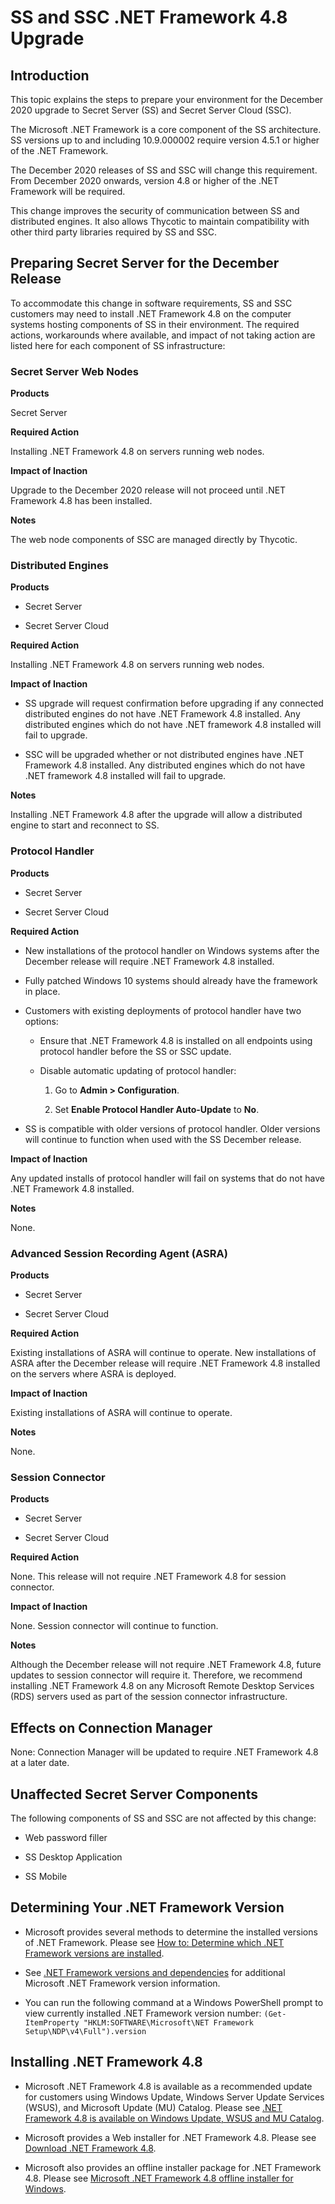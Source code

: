 [title]: # (SS and SSC .NET Framework 4.8 Upgrade)
[tags]: # (Upgrade, .net, secret server cloud)
[priority]: # (1000)

# SS and SSC .NET Framework 4.8 Upgrade

## Introduction

This topic explains the steps to prepare your environment for the December 2020 upgrade to Secret Server (SS) and Secret Server Cloud (SSC).

The Microsoft .NET Framework is a core component of the SS architecture. SS versions up to and including 10.9.000002 require version 4.5.1 or higher of the .NET Framework.

The December 2020 releases of SS and SSC will change this requirement. From December 2020 onwards, version 4.8 or higher of the .NET Framework will be required.

This change improves the security of communication between SS and distributed engines. It also allows Thycotic to maintain compatibility with other third party libraries required by SS and SSC.

## Preparing Secret Server for the December Release

To accommodate this change in software requirements, SS and SSC customers may need to install .NET Framework 4.8 on the computer systems hosting components of SS in their environment. The required actions, workarounds where available, and impact of not taking action are listed here for each component of SS infrastructure:

### Secret Server Web Nodes

**Products**

Secret Server

**Required Action**

Installing .NET Framework 4.8 on servers running web nodes.

**Impact of Inaction**

Upgrade to the December 2020 release will not proceed until .NET Framework 4.8 has been installed.

**Notes**

The web node components of SSC are managed directly by Thycotic.

### Distributed Engines

**Products**

- Secret Server

- Secret Server Cloud

**Required Action**

Installing .NET Framework 4.8 on servers running web nodes.

**Impact of Inaction**

- SS upgrade will request confirmation before upgrading if any connected distributed engines do not have .NET Framework 4.8 installed. Any distributed engines which do not have .NET framework 4.8 installed will fail to upgrade.

- SSC will be upgraded whether or not distributed engines have .NET Framework 4.8 installed. Any distributed engines which do not have .NET framework 4.8 installed will fail to upgrade.

**Notes**

Installing .NET Framework 4.8 after the upgrade will allow a distributed engine to start and reconnect to SS.

### Protocol Handler

**Products**

- Secret Server

- Secret Server Cloud

**Required Action**

- New installations of the protocol handler on Windows systems after the December release will require .NET Framework 4.8 installed.

- Fully patched Windows 10 systems should already have the framework in place.

- Customers with existing deployments of protocol handler have two options:

  - Ensure that .NET Framework 4.8 is installed on all endpoints using protocol handler before the SS or SSC update.

  - Disable automatic updating of protocol handler:

    1. Go to **Admin \> Configuration**.

    1. Set **Enable Protocol Handler Auto-Update** to **No**.

- SS is compatible with older versions of protocol handler. Older versions will continue to function when used with the SS December release.

**Impact of Inaction**

Any updated installs of protocol handler will fail on systems that do not have .NET Framework 4.8 installed.

**Notes**

None.

### Advanced Session Recording Agent (ASRA)

**Products**

- Secret Server

- Secret Server Cloud

**Required Action**

Existing installations of ASRA will continue to operate. New installations of ASRA after the December release will require .NET Framework 4.8 installed on the servers where ASRA is deployed.

**Impact of Inaction**

Existing installations of ASRA will continue to operate.

**Notes**

None.

### Session Connector

**Products**

- Secret Server

- Secret Server Cloud

**Required Action**

 None. This release will not require .NET Framework 4.8 for session connector.

**Impact of Inaction**

 None. Session connector will continue to function.

**Notes**

Although the December release will not require .NET Framework 4.8, future updates to session connector will require it. Therefore, we recommend installing .NET Framework 4.8 on any Microsoft Remote Desktop Services (RDS) servers used as part of the session connector infrastructure.

## Effects on Connection Manager

None: Connection Manager will be updated to require .NET Framework 4.8 at a later date.

## Unaffected Secret Server Components

The following components of SS and SSC are not affected by this change:

- Web password filler

- SS Desktop Application

- SS Mobile


## Determining Your .NET Framework Version

- Microsoft provides several methods to determine the installed versions of .NET Framework. Please see [How to: Determine which .NET Framework versions are installed](https://docs.microsoft.com/en-us/dotnet/framework/migration-guide/how-to-determine-which-versions-are-installed).

- See [.NET Framework versions and dependencies](https://docs.microsoft.com/en-us/dotnet/framework/migration-guide/versions-and-dependencies) for additional Microsoft .NET Framework version information.

- You can run the following command at a Windows PowerShell prompt to view currently installed .NET Framework version number:
  `(Get-ItemProperty "HKLM:SOFTWARE\Microsoft\NET Framework Setup\NDP\v4\Full").version`

## Installing .NET Framework 4.8

- Microsoft .NET Framework 4.8 is available as a recommended update for customers using Windows Update, Windows Server Update Services (WSUS), and Microsoft Update (MU) Catalog. Please see [.NET Framework 4.8 is available on Windows Update, WSUS and MU Catalog](https://devblogs.microsoft.com/dotnet/net-framework-4-8-is-available-on-windows-update-wsus-and-mu-catalog/).

- Microsoft provides a Web installer for .NET Framework 4.8. Please see [Download .NET Framework 4.8](https://dotnet.microsoft.com/download/dotnet-framework/net48).

- Microsoft also provides an offline installer package for .NET Framework 4.8. Please see [Microsoft .NET Framework 4.8 offline installer for Windows](https://support.microsoft.com/en-us/help/4503548/microsoft-net-framework-4-8-offline-installer-for-windows).

